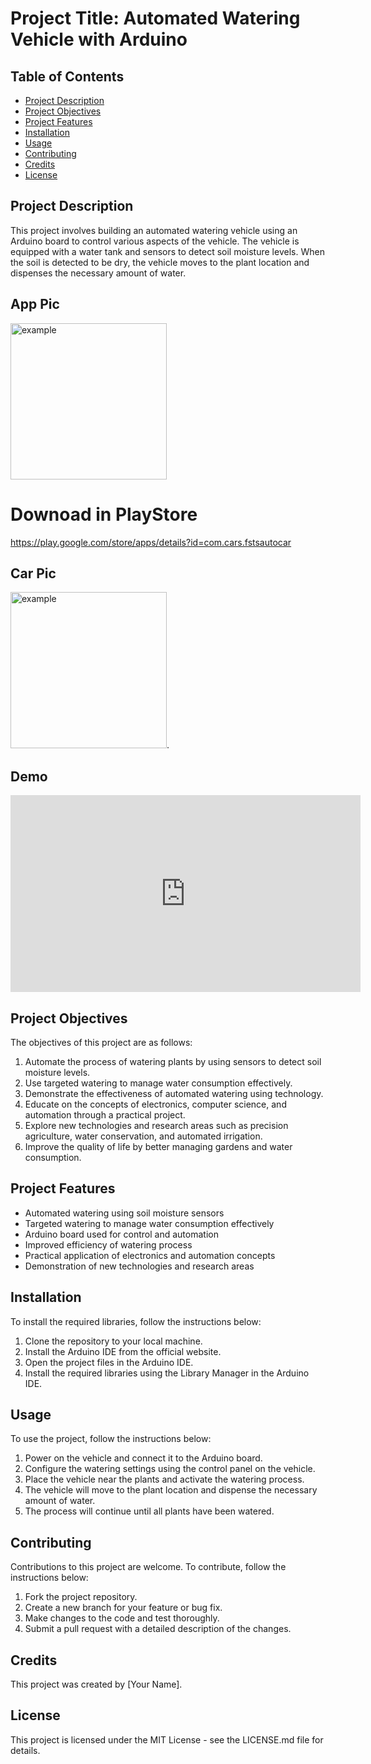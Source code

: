 # Project Title: Automated Watering Vehicle with Arduino

## Table of Contents
- [Project Description](#project-description)
- [Project Objectives](#project-objectives)
- [Project Features](#project-features)
- [Installation](#installation)
- [Usage](#usage)
- [Contributing](#contributing)
- [Credits](#credits)
- [License](#license)

## Project Description

This project involves building an automated watering vehicle using an Arduino board to control various aspects of the vehicle. The vehicle is equipped with a water tank and sensors to detect soil moisture levels. When the soil is detected to be dry, the vehicle moves to the plant location and dispenses the necessary amount of water.
## App Pic

<img src="https://user-images.githubusercontent.com/100499106/225134934-4d243228-7cb3-4757-b4d9-16f05399565d.png" alt="example" width="250"/>

# Downoad in PlayStore

https://play.google.com/store/apps/details?id=com.cars.fstsautocar

## Car Pic 

<img src="https://user-images.githubusercontent.com/100499106/225136525-bbb78746-ef24-4741-8e8a-b20b03a754b9.jpg" alt="example" width="250"/>.

## Demo

[<iframe width="560" height="315" src="https://www.youtube.com/embed/YOUR_VIDEO_ID" frameborder="0" allow="accelerometer; autoplay; encrypted-media; gyroscope; picture-in-picture" allowfullscreen></iframe>](https://github.com/Dris7/Arduino-Water-Tank-Car/issues/3#issue-1624304145)


## Project Objectives
The objectives of this project are as follows:
1. Automate the process of watering plants by using sensors to detect soil moisture levels.
2. Use targeted watering to manage water consumption effectively.
3. Demonstrate the effectiveness of automated watering using technology.
4. Educate on the concepts of electronics, computer science, and automation through a practical project.
5. Explore new technologies and research areas such as precision agriculture, water conservation, and automated irrigation.
6. Improve the quality of life by better managing gardens and water consumption.

## Project Features
- Automated watering using soil moisture sensors
- Targeted watering to manage water consumption effectively
- Arduino board used for control and automation
- Improved efficiency of watering process
- Practical application of electronics and automation concepts
- Demonstration of new technologies and research areas

## Installation
To install the required libraries, follow the instructions below:
1. Clone the repository to your local machine.
2. Install the Arduino IDE from the official website.
3. Open the project files in the Arduino IDE.
4. Install the required libraries using the Library Manager in the Arduino IDE.

## Usage
To use the project, follow the instructions below:
1. Power on the vehicle and connect it to the Arduino board.
2. Configure the watering settings using the control panel on the vehicle.
3. Place the vehicle near the plants and activate the watering process.
4. The vehicle will move to the plant location and dispense the necessary amount of water.
5. The process will continue until all plants have been watered.

## Contributing
Contributions to this project are welcome. To contribute, follow the instructions below:
1. Fork the project repository.
2. Create a new branch for your feature or bug fix.
3. Make changes to the code and test thoroughly.
4. Submit a pull request with a detailed description of the changes.

## Credits
This project was created by [Your Name]. 

## License
This project is licensed under the MIT License - see the LICENSE.md file for details.
